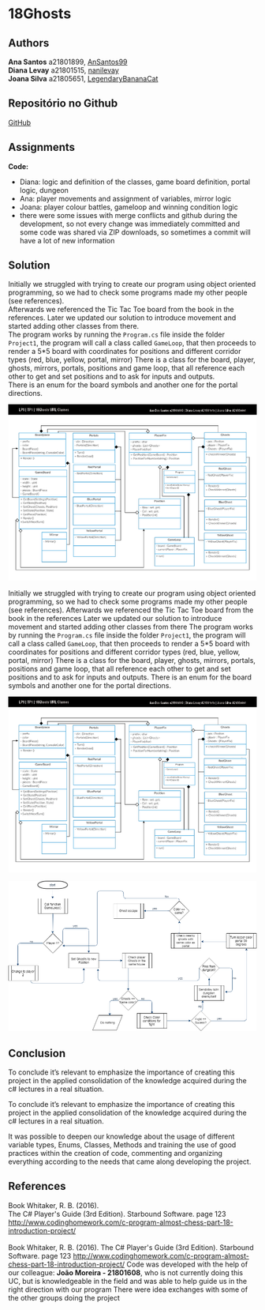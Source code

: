# 18Ghosts

## Authors


**Ana Santos** a21801899, [AnSantos99](https://github.com/AnSantos99)<br />
**Diana Levay** a21801515, [nanilevay](https://github.com/nanilevay)<br />
**Joana Silva** a21805651, [LegendaryBananaCat](https://github.com/LegendaryBananaCat)


## Repositório no Github

[GitHub](https://github.com/AnSantos99/lp1_18ghosts)

## Assignments

**Code:**
* Diana: logic and definition of the classes, game board definition, portal logic, dungeon
* Ana: player movements and assignment of variables, mirror logic
* Joana: player colour battles, gameloop and winning condition logic
* there were some issues with merge conflicts and github during the development, so not every change was immediately committed and some code was shared via ZIP downloads, so sometimes a commit will have a lot of new information

## Solution

Initially we struggled with trying to create our program using object oriented programming, so we had to check some programs made my other people (see references).<br />
Afterwards we referenced the Tic Tac Toe board from the book in the references.
Later we updated our solution to introduce movement and started adding other classes from there.<br />
The program works by running the `Program.cs` file inside the folder `Project1`, the program will call a class called `GameLoop`, that then proceeds to render a 5*5 board with coordinates for positions and different corridor types (red, blue, yellow, portal, mirror)
There is a class for the board, player, ghosts, mirrors, portals, positions and game loop, that all reference each other to get and set positions and to ask for inputs and outputs.<br />
There is an enum for the board symbols and another one for the portal directions.

![UML File](ClassUML_18Ghosts.png)

Initially we struggled with trying to create our program using object oriented programming, so we had to check some programs made my other people (see references).
Afterwards we referenced the Tic Tac Toe board from the book in the references
Later we updated our solution to introduce movement and started adding other classes from there
The program works by running the `Program.cs` file inside the folder `Project1`, the program will call a class called `GameLoop`, that then proceeds to render a 5*5 board with coordinates for positions and different corridor types (red, blue, yellow, portal, mirror)
There is a class for the board, player, ghosts, mirrors, portals, positions and game loop, that all reference each other to get and set positions and to ask for inputs and outputs.
There is an enum for the board symbols and another one for the portal directions.

![UML File](ClassUML_18Ghosts.png) 


![Fluxogram](diagram_18Ghosts.png)

## Conclusion

To conclude it’s relevant to emphasize the importance of creating this project in the applied consolidation of the knowledge acquired during the c# lectures in a real situation.<br />

To conclude it’s relevant to emphasize the importance of creating this project in the applied consolidation of the knowledge acquired during the c# lectures in a real situation.

It was possible to deepen our knowledge about the usage of different variable types, Enums, Classes, Methods and training the use of good practices within the creation of code, commenting and organizing everything according to the needs that came along developing the project.

## References

Book Whitaker, R. B. (2016). <br />The C# Player's Guide (3rd Edition). Starbound Software. page 123
http://www.codinghomework.com/c-program-almost-chess-part-18-introduction-project/ <br /><br />
Book Whitaker, R. B. (2016). The C# Player's Guide (3rd Edition). Starbound Software. page 123
http://www.codinghomework.com/c-program-almost-chess-part-18-introduction-project/
Code was developed with the help of our colleague: **João Moreira - 21801608**, who is not currently doing this UC, but is knowledgeable in the field and was able to help guide us in the right direction with our program
There were idea exchanges with some of the other groups doing the project
